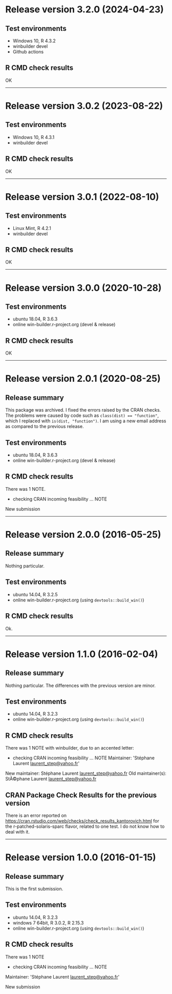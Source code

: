 # Release version 3.2.0 (2024-04-23)

## Test environments

* Windows 10, R 4.3.2
* winbuilder devel
* Github actions

## R CMD check results

OK
___


# Release version 3.0.2 (2023-08-22)

## Test environments

* Windows 10, R 4.3.1
* winbuilder devel

## R CMD check results

OK
___


# Release version 3.0.1 (2022-08-10)

## Test environments

* Linux Mint, R 4.2.1
* winbuilder devel

## R CMD check results

OK
___


# Release version 3.0.0 (2020-10-28)

## Test environments

* ubuntu 18.04, R 3.6.3
* online win-builder.r-project.org (devel & release)

## R CMD check results

OK
___


# Release version 2.0.1 (2020-08-25)

## Release summary

This package was archived. I fixed the errors raised by the CRAN checks. 
The problems were caused by code such as `class(dist) == "function"`, which 
I replaced with `is(dist, "function")`. 
I am using a new email address as compared to the previous release. 

## Test environments

* ubuntu 18.04, R 3.6.3
* online win-builder.r-project.org (devel & release)

## R CMD check results

There was 1 NOTE. 

* checking CRAN incoming feasibility ... NOTE

New submission

___


# Release version 2.0.0 (2016-05-25)

## Release summary

Nothing particular. 

## Test environments

* ubuntu 14.04, R 3.2.5
* online win-builder.r-project.org (using `devtools::build_win()`)

## R CMD check results

Ok.

___


# Release version 1.1.0 (2016-02-04)

## Release summary

Nothing particular. The differences with the previous version are minor.

## Test environments

* ubuntu 14.04, R 3.2.3
* online win-builder.r-project.org (using `devtools::build_win()`)

## R CMD check results

There was 1 NOTE with winbuilder, due to an accented letter:

* checking CRAN incoming feasibility ... NOTE
Maintainer: 'Stéphane Laurent <laurent_step@yahoo.fr>'

New maintainer:
  Stéphane Laurent <laurent_step@yahoo.fr>
Old maintainer(s):
  StÃ©phane Laurent <laurent_step@yahoo.fr>

## CRAN Package Check Results for the previous version

There is an error reported on https://cran.rstudio.com/web/checks/check_results_kantorovich.html for the r-patched-solaris-sparc flavor, related to one test. I do not know how to deal with it. 
___


# Release version 1.0.0 (2016-01-15)

## Release summary

This is the first submission.

## Test environments

* ubuntu 14.04, R 3.2.3
* windows 7 64bit, R 3.0.2, R 2.15.3
* online win-builder.r-project.org (using `devtools::build_win()`)

## R CMD check results

There was 1 NOTE 

* checking CRAN incoming feasibility ... NOTE

Maintainer: 'Stéphane Laurent <laurent_step@yahoo.fr>'

New submission
